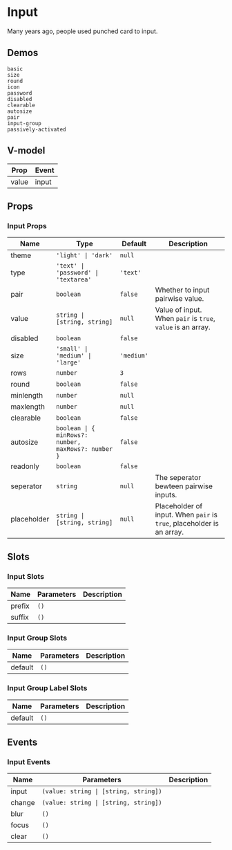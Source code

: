 # Input
Many years ago, people used punched card to input.
## Demos
```demo
basic
size
round
icon
password
disabled
clearable
autosize
pair
input-group
passively-activated
```
## V-model
|Prop|Event|
|-|-|
|value|input|

## Props
### Input Props
|Name|Type|Default|Description|
|-|-|-|-|
|theme|`'light' \| 'dark'`|`null`||
|type|`'text' \| 'password' \| 'textarea'`|`'text'`||
|pair|`boolean`|`false`|Whether to input pairwise value.|
|value|`string \| [string, string]`|`null`|Value of input. When `pair` is `true`, `value` is an array.|
|disabled|`boolean`|`false`||
|size|`'small' \| 'medium' \| 'large'`|`'medium'`||
|rows|`number`|`3`||
|round|`boolean`|`false`||
|minlength|`number`|`null`||
|maxlength|`number`|`null`||
|clearable|`boolean`|`false`||
|autosize|`boolean \| { minRows?: number, maxRows?: number }`|`false`||
|readonly|`boolean`|`false`||
|seperator|`string`|`null`|The seperator bewteen pairwise inputs.|
|placeholder|`string \| [string, string]`|`null`|Placeholder of input. When `pair` is `true`, placeholder is an array.|

## Slots
### Input Slots
|Name|Parameters|Description|
|-|-|-|
|prefix|`()`||
|suffix|`()`||

### Input Group Slots
|Name|Parameters|Description|
|-|-|-|
|default|`()`||

### Input Group Label Slots
|Name|Parameters|Description|
|-|-|-|
|default|`()`||

## Events
### Input Events
|Name|Parameters|Description|
|-|-|-|
|input|`(value: string \| [string, string])`||
|change|`(value: string \| [string, string])`||
|blur|`()`||
|focus|`()`||
|clear|`()`||
